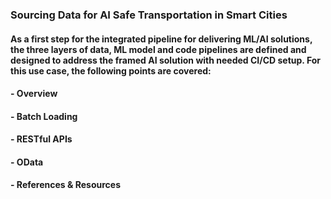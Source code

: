 ### Sourcing Data for AI Safe Transportation in Smart Cities
#### As a first step for the integrated pipeline for delivering ML/AI solutions, the three layers of data, ML model and code pipelines are defined and designed to address the framed AI solution with needed CI/CD setup. For this use case, the following points are covered:
#### - Overview
#### - Batch Loading
#### - RESTful APIs
#### - OData
#### - References & Resources

